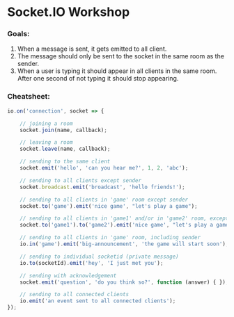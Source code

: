 # Socket.IO Workshop

### Goals:

1. When a message is sent, it gets emitted to all client.
2. The message should only be sent to the socket in the same room as the sender.
3. When a user is typing it should appear in all clients in the same room. After one second of not typing it should stop appearing.

### Cheatsheet:

```js 
io.on('connection', socket => {

	// joining a room
	socket.join(name, callback);

	// leaving a room
	socket.leave(name, callback);

	// sending to the same client
	socket.emit('hello', 'can you hear me?', 1, 2, 'abc');

	// sending to all clients except sender
	socket.broadcast.emit('broadcast', 'hello friends!');

	// sending to all clients in 'game' room except sender
	socket.to('game').emit('nice game', "let's play a game");

	// sending to all clients in 'game1' and/or in 'game2' room, except sender
	socket.to('game1').to('game2').emit('nice game', "let's play a game (too)");

	// sending to all clients in 'game' room, including sender
	io.in('game').emit('big-announcement', 'the game will start soon');

	// sending to individual socketid (private message)
	io.to(socketId).emit('hey', 'I just met you');

	// sending with acknowledgement
	socket.emit('question', 'do you think so?', function (answer) { });

	// sending to all connected clients
	io.emit('an event sent to all connected clients');
});
```